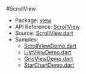 #ScrollView

* Package: [view](api:)
* API Reference: [ScrollView](api:view)
* Source: [ScrollView.dart](source:lib/src/view)
* Samples:
    * [ScrollViewDemo.dart](source:example/scroll-view)
    * [ListViewDemo.dart](source:example/scroll-view)
    * [GridViewDemo.dart](source:example/scroll-view)
    * [StarChartDemo.dart](source:example/scroll-view)
